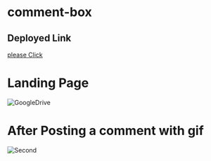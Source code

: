 # comment-box
<h2>Deployed Link</h2>

 <a href="https://heartfelt-mandazi-40fb14.netlify.app/" target="_blank">please Click</a>
  
<h1>Landing Page</h1>

<img src="https://drive.google.com/uc?id=1gxeULlfzuEIuSfBSZFtMpViy2fs2wt-d" alt="GoogleDrive" />

<br />
<h1>After Posting a comment with gif</h1>

<img src="https://drive.google.com/uc?id=1Tp51GdB_fdXwxWP7wzcw9N05XCNVHZHn" alt="Second" />
